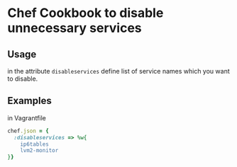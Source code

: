 # Chef Cookbook to disable unnecessary services

## Usage

in the attribute `disableservices` define list of service names which you want to disable.

## Examples

in Vagrantfile

```ruby
chef.json = {
  :disableservices => %w{
    ip6tables
    lvm2-monitor
}}
```

